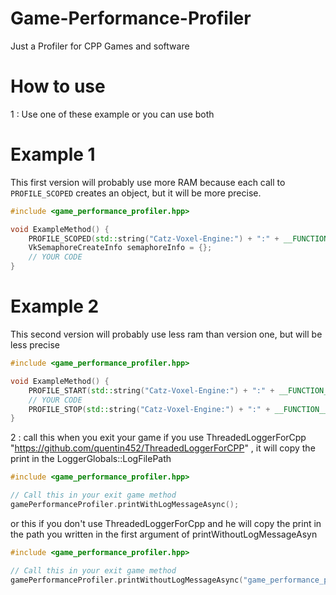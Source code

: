 # Game-Performance-Profiler

Just a Profiler for CPP Games and software

# How to use

1 : Use one of these example or you can use both

# Example 1

This first version will probably use more RAM because each call to `PROFILE_SCOPED` creates an object, but it will be more precise.

```cpp
#include <game_performance_profiler.hpp>

void ExampleMethod() {
    PROFILE_SCOPED(std::string("Catz-Voxel-Engine:") + ":" + __FUNCTION__)
    VkSemaphoreCreateInfo semaphoreInfo = {};
    // YOUR CODE
}
```

# Example 2

This second version will probably use less ram than version one, but will be less precise

```cpp
#include <game_performance_profiler.hpp>

void ExampleMethod() {
    PROFILE_START(std::string("Catz-Voxel-Engine:") + ":" + __FUNCTION__)
    // YOUR CODE
    PROFILE_STOP(std::string("Catz-Voxel-Engine:") + ":" + __FUNCTION__)
}
```

2 : call this when you exit your game if you use ThreadedLoggerForCpp "https://github.com/quentin452/ThreadedLoggerForCPP" , it will copy the print in the LoggerGlobals::LogFilePath

```cpp
#include <game_performance_profiler.hpp>

// Call this in your exit game method
gamePerformanceProfiler.printWithLogMessageAsync();

```

or this if you don't use ThreadedLoggerForCpp and he will copy the print in the path you written in the first argument of printWithoutLogMessageAsyn

```cpp
#include <game_performance_profiler.hpp>

// Call this in your exit game method
gamePerformanceProfiler.printWithoutLogMessageAsync("game_performance_profiler.log");
```
